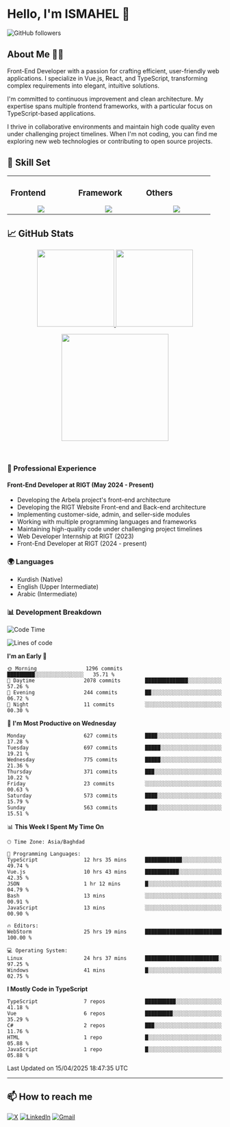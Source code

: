 # Hello, I'm ISMAHEL 👋 
![GitHub followers](https://img.shields.io/github/followers/ismahelZero) 

## About Me 👨‍💻
Front-End Developer with a passion for crafting efficient, user-friendly web applications. I specialize in Vue.js, React, and TypeScript, transforming complex requirements into elegant, intuitive solutions.

I'm committed to continuous improvement and clean architecture. My expertise spans multiple frontend frameworks, with a particular focus on TypeScript-based applications.

I thrive in collaborative environments and maintain high code quality even under challenging project timelines. When I'm not coding, you can find me exploring new web technologies or contributing to open source projects.

## 💼 Skill Set

<table><tr><td valign="top" width="25%">

### Frontend  
<a href="https://github.com/ismahelZero">
<div align="center">  
       <img src="https://skillicons.dev/icons?i=html,css,bootstrap,tailwind,js,ts&perline=4" /> 
</div>
</a>
 </td><td valign="top" width="25%">
        
### Framework
<a href="https://github.com/ismahelZero">
<div align="center">
       <img src="https://skillicons.dev/icons?i=vuejs,nuxtjs,react&perline=4" /> 
</div>
</a>

</td><td valign="top" width="25%">
  
### Others
<a href="https://github.com/ismahelZero">
<div align="center">
       <img src="https://skillicons.dev/icons?i=git,github,npm,figma,vscode,webstorm,discord,vscodeqt&perline=4" /> 
</div>
</a>
</td>
</tr></table>


## 📈 GitHub Stats
<p align="center">
    <a href="https://github.com/ismahelZero">
        <img height="180em" src="https://github-readme-stats-git-masterrstaa-rickstaa.vercel.app/api?username=ismahelZero&show_icons=true&theme=highcontrast&include_all_commits=true&count_private=true&hide_border=true"/>
        <img height="180em" src="https://github-readme-stats-eight-theta.vercel.app/api/top-langs/?username=ismahelZero&langs_count=12&layout=compact&langs_count=8&theme=highcontrast&include_all_commits=true&count_private=true&hide_border=true" />
    </a>
</p>
<!-- Activity Graph -->
<p align="center">
  <a href="https://github.com/ismahelZero">
    <img height=250 src="https://github-readme-activity-graph.vercel.app/graph?username=ismahelZero&bg_color=282c34&color=FDFD96&line=FDFD96&point=FFFFFF&area_color=79FE96&border_radius=24.5&title_color=FDFD96&border_radius=20px"/>
  </a> 
</p>

<br>

### 💼 Professional Experience
#### Front-End Developer at RIGT (May 2024 - Present)
- Developing the Arbela project's front-end architecture
- Developing the RIGT Website Front-end and Back-end architecture
- Implementing customer-side, admin, and seller-side modules
- Working with multiple programming languages and frameworks
- Maintaining high-quality code under challenging project timelines
- Web Developer Internship at RIGT (2023)
- Front-End Developer at RIGT (2024 - present)

### 🌍 Languages
- Kurdish (Native)
- English (Upper Intermediate)
- Arabic (Intermediate)

### 📊 Development Breakdown
<!--START_SECTION:waka-->
![Code Time](http://img.shields.io/badge/Code%20Time-920%20hrs%2039%20mins-blue)

![Lines of code](https://img.shields.io/badge/From%20Hello%20World%20I%27ve%20Written-4.7%20million%20lines%20of%20code-blue)

**I'm an Early 🐤** 

```text
🌞 Morning                1296 commits        █████████░░░░░░░░░░░░░░░░   35.71 % 
🌆 Daytime                2078 commits        ██████████████░░░░░░░░░░░   57.26 % 
🌃 Evening                244 commits         ██░░░░░░░░░░░░░░░░░░░░░░░   06.72 % 
🌙 Night                  11 commits          ░░░░░░░░░░░░░░░░░░░░░░░░░   00.30 % 
```
📅 **I'm Most Productive on Wednesday** 

```text
Monday                   627 commits         ████░░░░░░░░░░░░░░░░░░░░░   17.28 % 
Tuesday                  697 commits         █████░░░░░░░░░░░░░░░░░░░░   19.21 % 
Wednesday                775 commits         █████░░░░░░░░░░░░░░░░░░░░   21.36 % 
Thursday                 371 commits         ███░░░░░░░░░░░░░░░░░░░░░░   10.22 % 
Friday                   23 commits          ░░░░░░░░░░░░░░░░░░░░░░░░░   00.63 % 
Saturday                 573 commits         ████░░░░░░░░░░░░░░░░░░░░░   15.79 % 
Sunday                   563 commits         ████░░░░░░░░░░░░░░░░░░░░░   15.51 % 
```


📊 **This Week I Spent My Time On** 

```text
🕑︎ Time Zone: Asia/Baghdad

💬 Programming Languages: 
TypeScript               12 hrs 35 mins      ████████████░░░░░░░░░░░░░   49.74 % 
Vue.js                   10 hrs 43 mins      ███████████░░░░░░░░░░░░░░   42.35 % 
JSON                     1 hr 12 mins        █░░░░░░░░░░░░░░░░░░░░░░░░   04.79 % 
Bash                     13 mins             ░░░░░░░░░░░░░░░░░░░░░░░░░   00.91 % 
JavaScript               13 mins             ░░░░░░░░░░░░░░░░░░░░░░░░░   00.90 % 

🔥 Editors: 
WebStorm                 25 hrs 19 mins      █████████████████████████   100.00 % 

💻 Operating System: 
Linux                    24 hrs 37 mins      ████████████████████████░   97.25 % 
Windows                  41 mins             █░░░░░░░░░░░░░░░░░░░░░░░░   02.75 % 
```

**I Mostly Code in TypeScript** 

```text
TypeScript               7 repos             ██████████░░░░░░░░░░░░░░░   41.18 % 
Vue                      6 repos             █████████░░░░░░░░░░░░░░░░   35.29 % 
C#                       2 repos             ███░░░░░░░░░░░░░░░░░░░░░░   11.76 % 
HTML                     1 repo              █░░░░░░░░░░░░░░░░░░░░░░░░   05.88 % 
JavaScript               1 repo              █░░░░░░░░░░░░░░░░░░░░░░░░   05.88 % 
```




 Last Updated on 15/04/2025 18:47:35 UTC
<!--END_SECTION:waka-->

---
## 📫 How to reach me
[![X](https://img.shields.io/badge/X-informational?style=for-the-badge&logo=X&logoColor=white)](https://www.twitter.com/ismahel_zero/)
[![LinkedIn](https://img.shields.io/badge/LinkedIn-0077B5?style=for-the-badge&logo=linkedin&logoColor=white)](https://linkedin.com/in/ismahel-zero-1053b4228)
[![Gmail](https://img.shields.io/badge/Gmail-informational?style=for-the-badge&color=EA4335&logo=gmail&logoColor=white)](mailto:ismahel.zero94@gmail.com?subject=Hey!)
